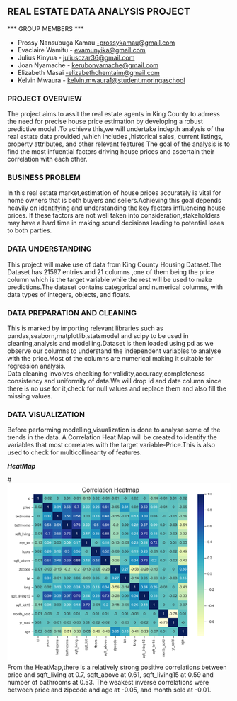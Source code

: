 ## REAL ESTATE DATA ANALYSIS PROJECT

*** GROUP MEMBERS ***
- Prossy Nansubuga Kamau -prossykamau@gmail.com
- Evaclaire Wamitu - evamunyika@gmail.com
- Julius Kinyua - juliusczar36@gmail.com
- Joan Nyamache - kerubonyamache@gmail.com
- Elizabeth Masai -elizabethchemtaim@gmail.com
- Kelvin Mwaura - kelvin.mwaura1@student.moringaschool
### PROJECT OVERVIEW 
The project aims to assit the real estate agents in  King County to adrress the need for precise house price estimation by developing a robust predictive model .To achieve this,we will undertake  indepth analysis of the real estate data provided ,which includes ,historical sales, current listings, property attributes, and other relevant features
The goal of the analysis is to find the most infuential factors driving house prices and ascertain their correlation with each other.

### BUSINESS PROBLEM
In this real estate market,estimation of  house prices accurately is vital for  home owners that is both buyers and sellers.Achieving this goal depends heavily on  identifying and understanding the key factors influencing house prices. If these factors are not well taken into consideration,stakeholders may have a hard time in making sound decisions leading to potential loses to both parties.
### DATA UNDERSTANDING
This project will make use of data from King County Housing Dataset.The Dataset has  21597  entries and 21 columns ,one of them being the price column  which is the target variable while the rest  will be used to make predictions.The dataset contains categorical and numerical columns, with data types of integers, objects, and floats.

### DATA PREPARATION AND CLEANING
This is marked by importing relevant libraries such as pandas,seaborn,matplotlib,statsmodel and scipy to be used in cleaning,analysis and modelling.Dataset is then loaded using pd as we observe our columns to understand the independent variables to analyse  with the price.Most of the columns are numerical making it suitable for regression analysis.  
Data cleaning involves checking for validity,accuracy,completeness consistency and uniformity of data.We will drop id and date column since there is no use for it,check for null values and replace them and also fill the missing values. 

### DATA VISUALIZATION
Before performing modelling,visualization is done to analyse some of the trends in the data.
A Correlation Heat Map will be created to identify the variables that most correlates with the target variable-Price.This is also  used to check for multicollinearity of features.

***HeatMap***

#![Correlation Heatmap](images/fig1.png)
From the HeatMap,there is a relatively strong positive correlations between  price and sqft_living at   0.7, sqft_above at 0.61, sqft_living15 at 0.59 and number of bathrooms at 0.53.
The weakest inverse correlations were between price and zipcode and age at -0.05, and month sold at    -0.01.

























